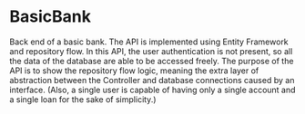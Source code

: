 # BasicBank
Back end of a basic bank. The API is implemented using Entity Framework and repository flow. In this API, the user authentication is not present, so all the data of the database are able to be accessed freely. The purpose of the API is to show the repository flow logic, meaning the extra layer of abstraction between the Controller and database connections caused by an interface. (Also, a single user is capable of having only a single account and a single loan for the sake of simplicity.)
